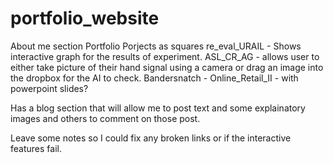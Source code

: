 # portfolio_website

About me section
Portfolio Porjects as squares
  re_eval_URAIL - Shows interactive graph for the results of experiment. 
  ASL_CR_AG - allows user to either take picture of their hand signal using a camera or drag an image into the dropbox for the AI to check. 
  Bandersnatch - 
  Online_Retail_II - with powerpoint slides?
  
  

Has a blog section that will allow me to post text and some explainatory images and others to comment on those post. 

Leave some notes so I could fix any broken links or if the interactive features fail. 
  
